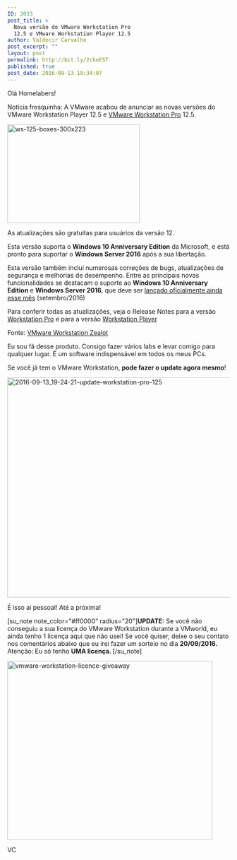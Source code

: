```yaml
---
ID: 2033
post_title: >
  Nova versão do VMware Workstation Pro
  12.5 e VMware Workstation Player 12.5
author: Valdecir Carvalho
post_excerpt: ""
layout: post
permalink: http://bit.ly/2ckeEST
published: true
post_date: 2016-09-13 19:34:07
---
```

Olá Homelabers!

Notícia fresquinha: A VMware acabou de anunciar as novas versões do VMware Workstation Player 12.5 e <a href="http://vmware.com/go/getworkstation" target="_blank">VMware Workstation Pro</a> 12.5.

<img class="aligncenter size-full wp-image-2035" src="http://homelaber.com.br/site/wp-content/uploads/2016/09/WS-125-boxes-300x223.png" alt="ws-125-boxes-300x223" width="300" height="223" />

As atualizações são gratuitas para usuários da versão 12.

Esta versão suporta o <strong>Windows 10 Anniversary Edition</strong> da Microsoft, e está pronto para suportar o <strong>Windows Server 2016</strong> após a sua libertação.

Esta versão também inclui numerosas correções de bugs, atualizações de segurança e melhorias de desempenho. Entre as principais novas funcionalidades se destacam o suporte ao <strong>Windows 10 Anniversary Edition</strong> e <strong>Windows Server 2016</strong>, que deve ser <a href="https://www.serverpronto.com/spu/2016/02/windows-server-2016-release-date/" target="_blank">lançado oficialmente ainda esse mês</a> (setembro/2016)

Para conferir todas as atualizações, veja o Release Notes para a versão <a href="http://pubs.vmware.com/Release_Notes/en/workstation/12pro/workstation-125-release-notes.html" target="_blank">Workstation Pro</a> e para a versão <a href="http://pubs.vmware.com/Release_Notes/en/workstation/12player/player-125-release-notes.html" target="_blank">Workstation Player</a>

Fonte: <a href="http://blogs.vmware.com/workstation/2016/09/workstation-12-5-now-available.html" target="_blank">VMware Workstation Zealot</a>

Eu sou fã desse produto. Consigo fazer vários labs e levar comigo para qualquer lugar. É um software indispensável em todos os meus PCs.

Se você já tem o VMware Workstation, <strong>pode fazer o update agora mesmo</strong>!

<img class="aligncenter size-full wp-image-2038" src="http://homelaber.com.br/site/wp-content/uploads/2016/09/2016-09-13_19-24-21-Update-Workstation-Pro-125.png" alt="2016-09-13_19-24-21-update-workstation-pro-125" width="664" height="498" />

É isso ai pessoal! Até a próxima!

[su_note note_color="#ff0000" radius="20"]<b>UPDATE:</b> Se você não conseguiu a sua licença do VMware Workstation durante a VMworld, eu ainda tenho 1 licença aqui que não usei! Se você quiser, deixe o seu contato nos comentários abaixo que eu irei fazer um sorteio no dia <b>20/09/2016.</b> Atenção: Eu só tenho <b>UMA licença. </b>[/su_note]

<img class="aligncenter size-full wp-image-2072" src="http://homelaber.com.br/site/wp-content/uploads/2016/09/vmware-workstation-licence-giveaway.png" alt="vmware-workstation-licence-giveaway" width="465" height="405" />

VC